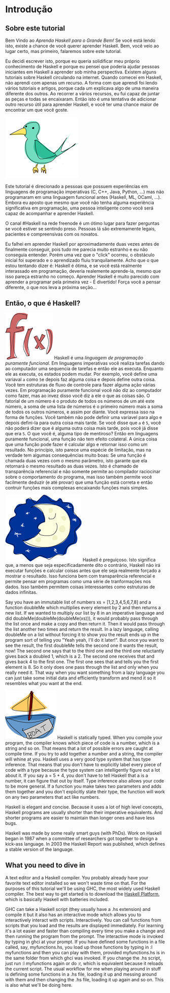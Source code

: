 <!-- # Introduction -->
# Introdução

<!-- ## About this tutorial -->
## Sobre este tutorial

<!-- Welcome to *Learn You a Haskell for Great Good*! If you're reading this, chances are you want to learn Haskell. -->
<!-- Well, you've come to the right place, but let's talk about this tutorial a bit first. -->

Bem Vindo ao *Aprenda Haskell para o Grande Bem!* Se você está lendo isto, existe a chance de você querer aprender Haskell.
Bem, você veio ao lugar certo, mas primeiro, falaremos sobre este tutorial.



<!-- I decided to write this because I wanted to solidify my own knowledge of Haskell and because I thought I could help people new to Haskell learn it from my perspective. -->
<!-- There are quite a few tutorials on Haskell floating around on the internet. -->
<!-- When I was starting out in Haskell, I didn't learn from just one resource.  -->
<!-- The way I learned it was by reading several different tutorials and articles because each explained something in a different way than the other did. -->
<!-- By going through several resources, I was able put together the pieces and it all just came falling into place. -->
<!-- So this is an attempt at adding another useful resource for learning Haskell so you have a bigger chance of finding one you like. -->

Eu decidi escrever isto, porque eu queria solidificar meu próprio conhecimento de Haskell e porque eu pensei que poderia ajudar pessoas iniciantes em Haskell a aprender sob minha perspectiva.
Existem alguns tutoriais sobre Haskell circulando na internet.
Quando comecei em Haskell, não aprendi com apenas um recurso.
A forma com que aprendi foi lendo vários tutoriais e artigos, porque cada um explicava algo de uma maneira diferente dos outros.
Ao recorrer a vários recursos, eu fui capaz de juntar as peças e todas se encaixaram.
Então isto é uma tentativa de adicionar outro recurso útil para aprender Haskell, e você ter uma chance maior de encontrar um que você goste.

![alt text](img/01-01-bird.png)

<!-- This tutorial is aimed at people who have experience in imperative programming languages (C, C++, Java, Python …) but haven't programmed in a functional language before (Haskell, ML, OCaml …). 
Although I bet that even if you don't have any significant programming experience, a smart person such as yourself will be able to follow along and learn Haskell. -->

Este tutorial é direcionado a pessoas que possuem experiências em linguagens de programação imperativas (C, C++, Java, Python, ...) mas não programaram em uma linguagem funcional antes (Haskell, ML, OCaml, ...). 
Embora eu aposto que mesmo que você não tenha alguma experiência significativa em programação, uma pessoa inteligente como você será capaz de acompanhar e aprender Haskell.

<!-- The channel #haskell on the freenode network is a great place to ask questions if you're feeling stuck. 
People there are extremely nice, patient and understanding to newbies. -->

O canal #Haskell na rede freenode é um ótimo lugar para fazer perguntas se você estiver se sentindo preso.
Pessoas lá são extremamente legais, pacientes e compreensivas com os novatos.

<!-- I failed to learn Haskell approximately 2 times before finally grasping it because it all just seemed too weird to me and I didn't get it. 
But then once it just "clicked" and after getting over that initial hurdle, it was pretty much smooth sailing. 
I guess what I'm trying to say is: Haskell is great and if you're interested in programming you should really learn it even if it seems weird at first. 
Learning Haskell is much like learning to program for the first time — it's fun! It forces you to think differently, which brings us to the next section …  --> 

Eu falhei em aprender Haskell por aproximadamente duas vezes antes de finalmente conseguir, pois tudo me parecia muito estranho e eu não conseguia entender. Porém uma vez que o "click" ocorreu, o obstáculo inicial foi superado e o aprendizado fluiu tranquilamente.
Acho que o que estou tentando dizer é: Haskell é ótima, e se você está realmente interassado em programação, deveria realemente aprende-la, mesmo que isso pareça estranho no começo.
Aprender Haskell é muito parecido com aprender a programar pela primeira vez - É divertido! Força você a pensar diferente, o que nos leva a próxima seção...

<!-- ## So what's Haskell? -->
## Então, o que é Haskell?

<!-- ![alt text](img/01-02-fx.png) Haskell is a purely functional programming language.
In imperative languages you get things done by giving the computer a sequence of tasks and then it executes them. 
While executing them, it can change state. 
For instance, you set variable a to 5 and then do some stuff and then set it to something else. 
You have control flow structures for doing some action several times. 
In purely functional programming you don't tell the computer what to do as such but rather you tell it what stuff is. 
The factorial of a number is the product of all the numbers from 1 to that number, the sum of a list of numbers is the first number plus the sum of all the other numbers, and so on. 
You express that in the form of functions. 
You also can't set a variable to something and then set it to something else later. 
If you say that a is 5, you can't say it's something else later because you just said it was 5. 
What are you, some kind of liar? So in purely functional languages, a function has no side-effects. 
The only thing a function can do is calculate something and return it as a result. 
At first, this seems kind of limiting but it actually has some very nice consequences: if a function is called twice with the same parameters, it's guaranteed to return the same result. 
That's called referential transparency and not only does it allow the compiler to reason about the program's behavior, but it also allows you to easily deduce (and even prove) that a function is correct and then build more complex functions by gluing simple functions together. -->

![alt text](img/01-02-fx.png) Haskell é uma *linguagem de programação puramente funcional*.
Em linguagens imperativas você realiza tarefas dando ao computador uma sequencia de tarefas e então ele as executa.
Enquanto ele as executa, os estados podem mudar.
Por exemplo, você define uma variaval `a` como `5`e depois faz alguma coisa e depois define outra coisa.
Você tem estruturas de fluxo de controle para fazer alguma ação várias vezes.
Em programação puramente funcional você não diz ao computador como fazer, mas ao invez disso você diz a ele o que as coisas são.
O fatorial de um número é o produto de todos os números de um até este número, a soma de uma lista de números é o primeiro número mais a soma de todos os outros números, e assim por diante.
Você expressa isso na forma de funções.
Você também não pode definir uma variavel para algo e depois defini-la para outra coisa mais tarde.
Se você disse que `a` é `5`, você não poderá dizer que é alguma outra coisa mais tarde, pois você já disse que era `5`.
O que você é, alguma tipo de mentiroso? Então em linguagens puramente funcional, uma função não tem efeito colateral.
A única coisa que uma função pode fazer é calcular algo e retornar isso como um resultado.
No princípio, isto parece uma espécie de limitação, mas na verdade tem algumas consequências muito boas: Se uma função é chamada duas vezes com o mesmo parâmetro, isto garante que ela retornará o mesmo resultado as duas vezes.
Isto é chamado de transparência referencial e não somente permite ao compilador raciocinar sobre o comportamento do programa, mas isso também permite você facilmente deduzir (e até provar) que uma função está correta e então contruir funções mais complexas encaixando funções mais simples.

<!-- 
![alt text](img/01-03-lazy.png)Haskell is lazy. 
That means that unless specifically told otherwise, Haskell won't execute functions and calculate things until it's really forced to show you a result. 
That goes well with referential transparency and it allows you to think of programs as a series of transformations on data. 
It also allows cool things such as infinite data structures. 


-->

![alt text](img/01-03-lazy.png) Haskell é preguiçoso.
Isto significa que, a menos que seja especificadamente dito o contrário, Haskell não irá executar funções e calcular coisas antes que ele seja realmente forçado a mostrar o resultado.
Isso funciona bem com transparência referencial e permite pensar em programas como uma série de tranformações nos dados.
Isso também permitem coisas interessantes como estruturas de dados infinitas.

Say you have an immutable list of numbers xs = [1,2,3,4,5,6,7,8] and a function doubleMe which multiplies every element by 2 and then returns a new list. 
If we wanted to multiply our list by 8 in an imperative language and did doubleMe(doubleMe(doubleMe(xs))), it would probably pass through the list once and make a copy and then return it. 
Then it would pass through the list another two times and return the result. 
In a lazy language, calling doubleMe on a list without forcing it to show you the result ends up in the program sort of telling you "Yeah yeah, I'll do it later!". 
But once you want to see the result, the first doubleMe tells the second one it wants the result, now! The second one says that to the third one and the third one reluctantly gives back a doubled 1, which is a 2. 
The second one receives that and gives back 4 to the first one. 
The first one sees that and tells you the first element is 8. 
So it only does one pass through the list and only when you really need it. 
That way when you want something from a lazy language you can just take some initial data and efficiently transform and mend it so it resembles what you want at the end. 

![alt text](img/01-04-boat.png) Haskell is statically typed. 
When you compile your program, the compiler knows which piece of code is a number, which is a string and so on. 
That means that a lot of possible errors are caught at compile time. 
If you try to add together a number and a string, the compiler will whine at you. 
Haskell uses a very good type system that has type inference. 
That means that you don't have to explicitly label every piece of code with a type because the type system can intelligently figure out a lot about it. 
If you say a = 5 + 4, you don't have to tell Haskell that a is a number, it can figure that out by itself. 
Type inference also allows your code to be more general. 
If a function you make takes two parameters and adds them together and you don't explicitly state their type, the function will work on any two parameters that act like numbers.

Haskell is elegant and concise. 
Because it uses a lot of high level concepts, Haskell programs are usually shorter than their imperative equivalents. 
And shorter programs are easier to maintain than longer ones and have less bugs.

Haskell was made by some really smart guys (with PhDs). 
Work on Haskell began in 1987 when a committee of researchers got together to design a kick-ass language. 
In 2003 the Haskell Report was published, which defines a stable version of the language. 

## What you need to dive in

 A text editor and a Haskell compiler. 
You probably already have your favorite text editor installed so we won't waste time on that. 
For the purposes of this tutorial we'll be using GHC, the most widely used Haskell compiler. 
The best way to get started is to download the [Haskell Platform](http://hackage.haskell.org/platform/), which is basically Haskell with batteries included.

GHC can take a Haskell script (they usually have a .hs extension) and compile it but it also has an interactive mode which allows you to interactively interact with scripts. 
Interactively. 
You can call functions from scripts that you load and the results are displayed immediately. 
For learning it's a lot easier and faster than compiling every time you make a change and then running the program from the prompt. 
The interactive mode is invoked by typing in ghci at your prompt. 
If you have defined some functions in a file called, say, myfunctions.hs, you load up those functions by typing in :l myfunctions and then you can play with them, provided myfunctions.hs is in the same folder from which ghci was invoked. 
If you change the .hs script, just run :l myfunctions again or do :r, which is equivalent because it reloads the current script. 
The usual workflow for me when playing around in stuff is defining some functions in a .hs file, loading it up and messing around with them and then changing the .hs file, loading it up again and so on. 
This is also what we'll be doing here. 

